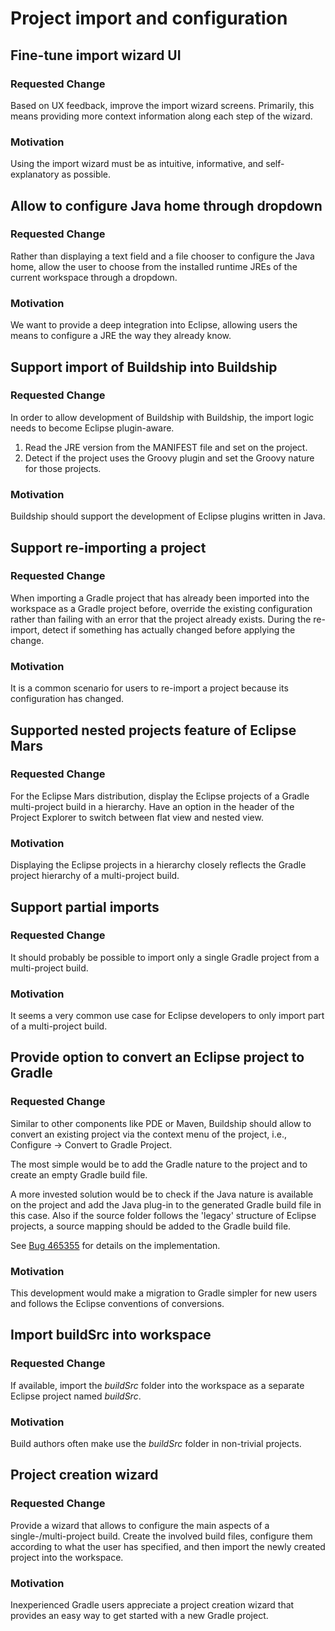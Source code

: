 # Project import and configuration

## Fine-tune import wizard UI

### Requested Change

Based on UX feedback, improve the import wizard screens. Primarily, this means providing more context information
along each step of the wizard.

### Motivation

Using the import wizard must be as intuitive, informative, and self-explanatory as possible.


## Allow to configure Java home through dropdown

### Requested Change

Rather than displaying a text field and a file chooser to configure the Java home, allow the user to choose from
the installed runtime JREs of the current workspace through a dropdown.

### Motivation

We want to provide a deep integration into Eclipse, allowing users the means to configure a JRE the way they already know.


## Support import of Buildship into Buildship

### Requested Change

In order to allow development of Buildship with Buildship, the import logic needs to become Eclipse plugin-aware.

1. Read the JRE version from the MANIFEST file and set on the project.
1. Detect if the project uses the Groovy plugin and set the Groovy nature for those projects.

### Motivation

Buildship should support the development of Eclipse plugins written in Java.


## Support re-importing a project

### Requested Change

When importing a Gradle project that has already been imported into the workspace as a Gradle project before, override
the existing configuration rather than failing with an error that the project already exists. During the re-import, detect
if something has actually changed before applying the change.

### Motivation

It is a common scenario for users to re-import a project because its configuration has changed.


## Supported nested projects feature of Eclipse Mars

### Requested Change

For the Eclipse Mars distribution, display the Eclipse projects of a Gradle multi-project build in a hierarchy. Have an option
in the header of the Project Explorer to switch between flat view and nested view.

### Motivation

Displaying the Eclipse projects in a hierarchy closely reflects the Gradle project hierarchy of a multi-project build.


## Support partial imports

### Requested Change

It should probably be possible to import only a single Gradle project from a multi-project build.

### Motivation

It seems a very common use case for Eclipse developers to only import part of a multi-project build.


## Provide option to convert an Eclipse project to Gradle

### Requested Change

Similar to other components like PDE or Maven, Buildship should allow to convert an existing project via the context menu of
the project, i.e., Configure -> Convert to Gradle Project.

The most simple would be to add the Gradle nature to the project and to create an empty Gradle build file.

A more invested solution would be to check if the Java nature is available on the project and add the Java plug-in to the
generated Gradle build file in this case. Also if the source folder follows the 'legacy' structure of Eclipse projects, a source
mapping should be added to the Gradle build file.

See [Bug 465355](https://bugs.eclipse.org/bugs/show_bug.cgi?id=465355) for details on the implementation.

### Motivation

This development would make a migration to Gradle simpler for new users and follows the Eclipse conventions of conversions.


## Import buildSrc into workspace

### Requested Change

If available, import the _buildSrc_ folder into the workspace as a separate Eclipse project named _buildSrc_.

### Motivation

Build authors often make use the _buildSrc_ folder in non-trivial projects.


## Project creation wizard

### Requested Change

Provide a wizard that allows to configure the main aspects of a single-/multi-project build. Create the involved build
files, configure them according to what the user has specified, and then import the newly created project into the workspace.

### Motivation

Inexperienced Gradle users appreciate a project creation wizard that provides an easy way to get started with a new Gradle project.
